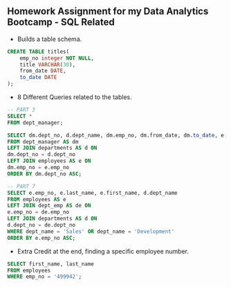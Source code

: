 ## Homework Assignment for my Data Analytics Bootcamp - SQL Related

* Builds a table schema.
```SQL
CREATE TABLE titles(
	emp_no integer NOT NULL,
	title VARCHAR(30),
	from_date DATE,
	to_date DATE
);
```
* 8 Different Queries related to the tables.
```SQL
-- PART 3 
SELECT * 
FROM dept_manager;

SELECT dm.dept_no, d.dept_name, dm.emp_no, dm.from_date, dm.to_date, e.first_name, e.last_name 
FROM dept_manager AS dm
LEFT JOIN departments AS d ON 
dm.dept_no = d.dept_no
LEFT JOIN employees AS e ON 
dm.emp_no = e.emp_no
ORDER BY dm.dept_no ASC;

-- PART 7
SELECT e.emp_no, e.last_name, e.first_name, d.dept_name 
FROM employees AS e 
LEFT JOIN dept_emp AS de ON 
e.emp_no = de.emp_no
LEFT JOIN departments AS d ON
d.dept_no = de.dept_no
WHERE dept_name = 'Sales' OR dept_name = 'Development'
ORDER BY e.emp_no ASC;
```
* Extra Credit at the end, finding a specific employee number. 
```SQL
SELECT first_name, last_name		
FROM employees						
WHERE emp_no = '499942';
```
